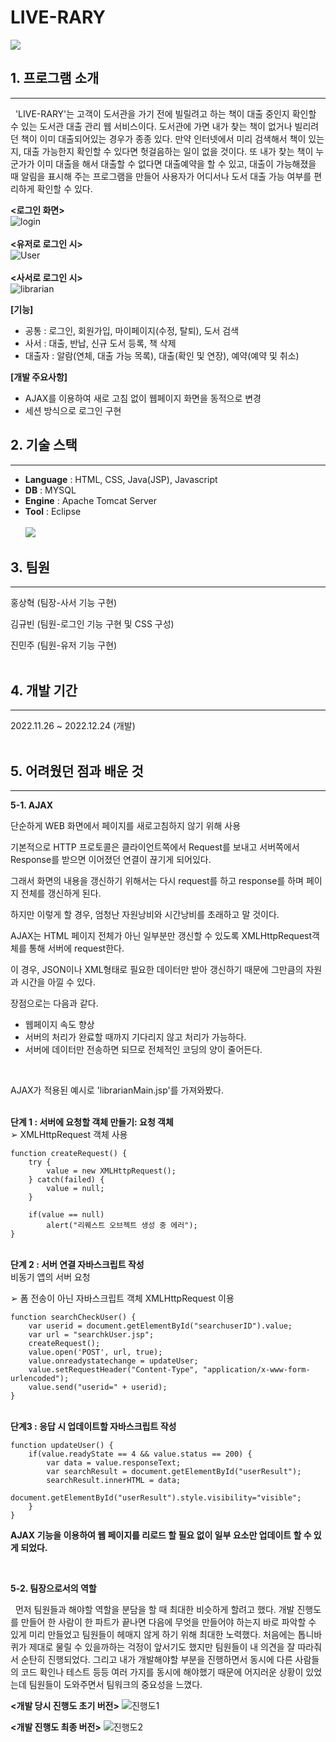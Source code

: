 # LIVE-RARY
![](https://github.com/RiYaZe123/live-rary/assets/130757327/aa818ae1-258c-4b31-9935-43bb13d11538)
## 1. 프로그램 소개
- - -
 &nbsp; 'LIVE-RARY'는 고객이 도서관을 가기 전에 빌릴려고 하는 책이 대출 중인지 확인할 수 있는 도서관 대출 관리 웹 서비스이다. 
 도서관에 가면 내가 찾는 책이 없거나 빌리려던 책이 이미 대출되어있는 경우가 종종 있다. 
 만약 인터넷에서 미리 검색해서 책이 있는지, 대출 가능한지 확인할 수 있다면 헛걸음하는 일이 없을 것이다. 
 또 내가 찾는 책이 누군가가 이미 대출을 해서 대출할 수 없다면 대출예약을 할 수 있고, 대출이 가능해졌을 때 알림을 표시해 주는 프로그램을 만들어 사용자가 어디서나 도서 대출 가능 여부를 편리하게 확인할 수 있다.

**<로그인 화면>**<br>
![login](https://github.com/RiYaZe123/live-rary/assets/130757327/0eaaa8ce-8d1b-4af9-ba9d-a3878793b723)
<br><br>**<유저로 로그인 시>**<br>
![User](https://github.com/RiYaZe123/live-rary/assets/130757327/128c9684-ce72-4a21-9d50-42dd320cf7de)
<br><br>**<사서로 로그인 시>**<br>
![librarian](https://github.com/RiYaZe123/live-rary/assets/130757327/aefac91c-f023-4c78-90c5-c00c66d245df)

**[기능]**
- 공통 : 로그인, 회원가입, 마이페이지(수정, 탈퇴), 도서 검색
- 사서 : 대출, 반납, 신규 도서 등록, 책 삭제
- 대출자 : 알람(연체, 대출 가능 목록), 대출(확인 및 연장), 예약(예약 및 취소)

**[개발 주요사항]**
- AJAX를 이용하여 새로 고침 없이 웹페이지 화면을 동적으로 변경
- 세션 방식으로 로그인 구현

## 2. 기술 스택
- - -
- **Language** : HTML, CSS, Java(JSP), Javascript
- **DB** : MYSQL
- **Engine** : Apache Tomcat Server
- **Tool** : Eclipse
<br><br>
![](https://github.com/RiYaZe123/live-rary/assets/130757327/d66f6f42-2378-499d-b9bc-6f49f8fc0f5d)

## 3. 팀원
- - -
홍상혁 (팀장-사서 기능 구현)

김규빈 (팀원-로그인 기능 구현 및 CSS 구성)

진민주 (팀원-유저 기능 구현)
<br><br>

## 4. 개발 기간
- - -
2022.11.26 ~ 2022.12.24 (개발)
<br><br>

## 5. 어려웠던 점과 배운 것
- - -
**5-1. AJAX**

단순하게 WEB 화면에서 페이지를 새로고침하지 않기 위해 사용

기본적으로 HTTP 프로토콜은 클라이언트쪽에서 Request를 보내고 서버쪽에서 Response를 받으면 이어졌던 연결이 끊기게 되어있다.

그래서 화면의 내용을 갱신하기 위해서는 다시 request를 하고 response를 하며 페이지 전체를 갱신하게 된다.

하지만 이렇게 할 경우, 엄청난 자원낭비와 시간낭비를 초래하고 말 것이다.

AJAX는 HTML 페이지 전체가 아닌 일부분만 갱신할 수 있도록 XMLHttpRequest객체를 통해 서버에 request한다.

이 경우, JSON이나 XML형태로 필요한 데이터만 받아 갱신하기 때문에 그만큼의 자원과 시간을 아낄 수 있다.

장점으로는 다음과 같다.
- 웹페이지 속도 향상
- 서버의 처리가 완료할 때까지 기다리지 않고 처리가 가능하다.
- 서버에 데이터만 전송하면 되므로 전체적인 코딩의 양이 줄어든다.
<br>

AJAX가 적용된 예시로 'librarianMain.jsp'를 가져와봤다.

<br>**단계 1 : 서버에 요청할 객체 만들기: 요청 객체** <br>
➢ XMLHttpRequest 객체 사용

```
function createRequest() {
	try {
		value = new XMLHttpRequest();
	} catch(failed) {
		value = null;
	}
	
	if(value == null) 
		alert("리퀘스트 오브젝트 생성 중 에러");
}
```

<br>**단계 2 : 서버 연결 자바스크립트 작성** <br>
비동기 앱의 서버 요청

➢ 폼 전송이 아닌 자바스크립트 객체 XMLHttpRequest 이용

```
function searchCheckUser() {
	var userid = document.getElementById("searchuserID").value;
	var url = "searchkUser.jsp";
	createRequest();
	value.open('POST', url, true);
	value.onreadystatechange = updateUser;
	value.setRequestHeader("Content-Type", "application/x-www-form-urlencoded");
	value.send("userid=" + userid);
}
```

<br>**단계3 : 응답 시 업데이트할 자바스크립트 작성**
```
function updateUser() {
	if(value.readyState == 4 && value.status == 200) {
		var data = value.responseText;
		var searchResult = document.getElementById("userResult");
		searchResult.innerHTML = data;
		document.getElementById("userResult").style.visibility="visible";
	}
}
```

**AJAX 기능을 이용하여 웹 페이지를 리로드 할 필요 없이 일부 요소만 업데이트 할 수 있게 되었다.**

<br>

**5-2. 팀장으로서의 역할**

 &nbsp; 먼저 팀원들과 해야할 역할을 분담을 할 때 최대한 비슷하게 할려고 했다. 개발 진행도를 만들어 한 사람이 한 파트가 끝나면 다음에 무엇을 만들어야 하는지 바로 파악할 수 있게 미리 만들었고 팀원들이 헤매지 않게 하기 위해 최대한 노력했다.
 처음에는 톱니바퀴가 제대로 물릴 수 있을까하는 걱정이 앞서기도 했지만 팀원들이 내 의견을 잘 따라줘서 순탄히 진행되었다. 그리고 내가 개발해야할 부분을 진행하면서 동시에 다른 사람들의 코드 확인나 테스트 등등
 여러 가지를 동시에 해야했기 때문에 어지러운 상황이 있었는데 팀원들이 도와주면서 팀워크의 중요성을 느꼈다.

**<개발 당시 진행도 초기 버전>**
![진행도1](https://github.com/RiYaZe123/live-rary/assets/130757327/73561662-fadc-4c0d-ba8d-3db4a6278f0a)

**<개발 진행도 최종 버전>**
![진행도2](https://github.com/RiYaZe123/live-rary/assets/130757327/53325614-dee6-4f45-9f94-2ad79a133cea)
